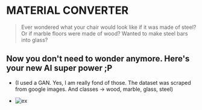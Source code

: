 # MATERIAL CONVERTER

> Ever wondered what your chair would look like if it was made of steel? Or if marble floors were made of wood? Wanted to make steel bars into glass?

## Now you don't need to wonder anymore. Here's your new AI super power ;P
- (I used a GAN. Yes, I am really fond of those. The dataset was scraped from google images. And classes -> wood, marble, glass, steel)

- ![ex](texture.png)
